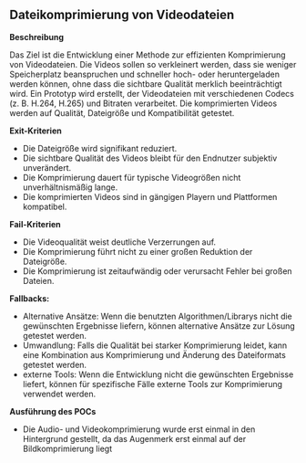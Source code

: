 ## Dateikomprimierung von Videodateien


**Beschreibung**

Das Ziel ist die Entwicklung einer Methode zur effizienten Komprimierung von Videodateien. Die Videos sollen so verkleinert werden, dass sie weniger Speicherplatz beanspruchen und schneller hoch- oder heruntergeladen werden können, ohne dass die sichtbare Qualität merklich beeinträchtigt wird. Ein Prototyp wird erstellt, der Videodateien mit verschiedenen Codecs (z. B. H.264, H.265) und Bitraten verarbeitet. Die komprimierten Videos werden auf Qualität, Dateigröße und Kompatibilität getestet.

**Exit-Kriterien**
* Die Dateigröße wird signifikant reduziert.
* Die sichtbare Qualität des Videos bleibt für den Endnutzer subjektiv unverändert.
* Die Komprimierung dauert für typische Videogrößen nicht unverhältnismäßig lange.
* Die komprimierten Videos sind in gängigen Playern und Plattformen kompatibel.

**Fail-Kriterien**
* Die Videoqualität weist deutliche Verzerrungen auf.
* Die Komprimierung führt nicht zu einer großen Reduktion der Dateigröße.
* Die Komprimierung ist zeitaufwändig oder verursacht Fehler bei großen Dateien.

**Fallbacks:**
* Alternative Ansätze: Wenn die benutzten Algorithmen/Librarys nicht die gewünschten Ergebnisse liefern, können alternative Ansätze zur Lösung getestet werden.
* Umwandlung: Falls die Qualität bei starker Komprimierung leidet, kann eine Kombination aus Komprimierung und Änderung des Dateiformats getestet werden.
* externe Tools: Wenn die Entwicklung nicht die gewünschten Ergebnisse liefert, können für spezifische Fälle externe Tools zur Komprimierung verwendet werden.

**Ausführung des POCs**
* Die Audio- und Videokomprimierung wurde erst einmal in den Hintergrund gestellt, da das Augenmerk erst einmal auf der Bildkomprimierung liegt